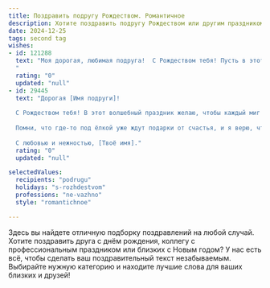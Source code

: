 ```yaml
---
title: Поздравить подругу Рождеством. Романтичное
description: Хотите поздравить подругу Рождеством или другим праздником? Наш ИИ создаст незабываемое поздравление, а вы обязательно выделитесь среди других.  
date: 2024-12-25
tags: second tag
wishes:
- id: 121288
  text: "Моя дорогая, любимая подруга!  С Рождеством тебя! Пусть в этот светлый праздник в твоём сердце поселится безграничное счастье, а  звёзды на небе исполнят все твои самые заветные желания.  Пусть любовь согревает тебя теплом,  а  магия Рождества  принесёт  чудеса и  радость в каждый день твоей жизни.  Целую крепко и обнимаю!
  "
  rating: "0"
  updated: "null"
- id: 29445
  text: "Дорогая [Имя подруги]!
  
  С Рождеством тебя! В этот волшебный праздник желаю, чтобы каждый миг был наполнен теплотой и светом, а сердце твоё overflowело радостью и согревалось любовью. Пусть снежинки, словно яркие звёзды, падают с небес, наполняя твою жизнь чудесами и волшебством.
  
  Помни, что где-то под ёлкой уже ждут подарки от счастья, и я верю, что твои мечты сбудутся в новом году. С тобой рядом всегда легко и приятно, и я надеюсь, что эта рождественская ночь освятит наш путь к новым встречам и приключениям.
  
  С любовью и нежностью, [Твоё имя]."
  rating: "0"
  updated: "null"

selectedValues:
  recipients: "podrugu"
  holidays: "s-rozhdestvom"
  professions: "ne-vazhno"
  style: "romantichnoe"

---
```


Здесь вы найдете отличную подборку поздравлений на любой случай.
Хотите поздравить друга с днём рождения, коллегу с профессиональным праздником или близких с Новым годом? У нас есть всё, чтобы сделать ваш поздравительный текст незабываемым. Выбирайте нужную категорию и находите лучшие слова для ваших близких и друзей!
